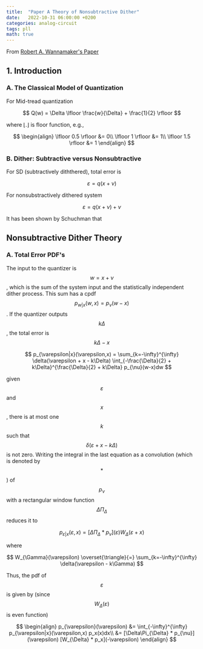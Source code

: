 ```yaml
---
title:  "Paper A Theory of Nonsubtractive Dither"
date:   2022-10-31 06:00:00 +0200
categories: analog-circuit
tags: pll
math: true
---
```


From [Robert A. Wannamaker's Paper](https://ieeexplore.ieee.org/abstract/document/823976)

## 1. Introduction

### A. The Classical Model of Quantization

For Mid-tread quantization

$$
Q(w) = \Delta \lfloor \frac{w}{\Delta} + \frac{1}{2} \rfloor
$$

where $\lfloor . \rfloor$ is floor function, e.g.,

$$
\begin{align}
\lfloor 0.5 \rfloor &= 0\\
\lfloor 1 \rfloor &= 1\\
\lfloor 1.5 \rfloor &= 1
\end{align}
$$

### B. Dither: Subtractive versus Nonsubtractive

For SD (subtractively diththered), total error is

$$
\varepsilon = q(x+\nu)
$$

For nonsubstractively dithered system

$$
\varepsilon = q(x+\nu) + \nu
$$

It has been shown by Schuchman that

## Nonsubtractive Dither Theory

### A. Total Error PDF's

The input to the quantizer is $$w=x+\nu$$, which is the sum of the system input and the statistically independent dither process.
This sum has a cpdf $$p_{w|x}(w,x) = p_{\nu}(w-x)$$.
If the quantizer outputs $$k\Delta$$, the total error is $$k\Delta - x$$

$$
p_{\varepsilon|x}(\varepsilon,x) = \sum_{k=-\infty}^{\infty} \delta(\varepsilon  + x - k\Delta) \int_{-\frac{\Delta}{2} + k\Delta}^{\frac{\Delta}{2} + k\Delta} p_{\nu}(w-x)dw
$$

given $$\varepsilon$$ and $$x$$, there is at most one $$k$$ such that $$\delta(\varepsilon + x - k \Delta)$$ is not zero.
Writing the integral in the last equation as a convolution (which is denoted by $$*$$) of $$p_{\nu}$$ with a rectangular window function $$\Delta \Pi_{\Delta}$$ reduces it to

$$
p_{\varepsilon|x}(\varepsilon,x) = [\Delta \Pi_{\Delta} * p_{\nu}](\varepsilon)W_{\Delta}(\varepsilon + x)
$$

where

$$
W_{\Gamma}(\varepsilon) \overset{\triangle}{=} \sum_{k=-\infty}^{\infty} \delta(\varepsilon - k\Gamma)
$$

Thus, the pdf of $$\varepsilon$$ is given by (since $$W_{\Delta}(\varepsilon)$$ is even function)

$$
\begin{align}
p_{\varepsilon}(\varepsilon) &= \int_{-\infty}^{\infty} p_{\varepsilon|x}(\varepsilon,x) p_x(x)dx\\
&= [\Delta\Pi_{\Delta} * p_{\nu}](\varepsilon) [W_{\Delta} * p_x](-\varepsilon)
\end{align}
$$
